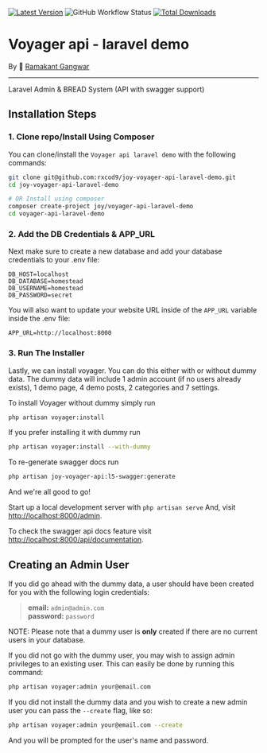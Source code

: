 [![Latest Version](https://img.shields.io/github/v/release/rxcod9/joy-voyager-api-laravel-demo?style=flat-square)](https://github.com/rxcod9/joy-voyager-api-laravel-demo/releases)
![GitHub Workflow Status](https://img.shields.io/github/workflow/status/rxcod9/joy-voyager-api-laravel-demo/tests?label=tests)
[![Total Downloads](https://img.shields.io/packagist/dt/joy/voyager-api-laravel-demo.svg?style=flat-square)](https://packagist.org/packages/joy/voyager-api-laravel-demo)

# **Voyager api** - laravel demo
By 🐼 [Ramakant Gangwar](https://github.com/rxcod9)

<hr>

Laravel Admin & BREAD System (API with swagger support)

## Installation Steps

### 1. Clone repo/Install Using Composer

You can clone/install the `Voyager api laravel demo` with the following commands:

```bash
git clone git@github.com:rxcod9/joy-voyager-api-laravel-demo.git
cd joy-voyager-api-laravel-demo

# OR Install using composer
composer create-project joy/voyager-api-laravel-demo
cd voyager-api-laravel-demo
```

### 2. Add the DB Credentials & APP_URL

Next make sure to create a new database and add your database credentials to your .env file:

```
DB_HOST=localhost
DB_DATABASE=homestead
DB_USERNAME=homestead
DB_PASSWORD=secret
```

You will also want to update your website URL inside of the `APP_URL` variable inside the .env file:

```
APP_URL=http://localhost:8000
```

### 3. Run The Installer

Lastly, we can install voyager. You can do this either with or without dummy data.
The dummy data will include 1 admin account (if no users already exists), 1 demo page, 4 demo posts, 2 categories and 7 settings.

To install Voyager without dummy simply run

```bash
php artisan voyager:install
```

If you prefer installing it with dummy run

```bash
php artisan voyager:install --with-dummy
```

To re-generate swagger docs run

```bash
php artisan joy-voyager-api:l5-swagger:generate
```

And we're all good to go!

Start up a local development server with `php artisan serve` And, visit [http://localhost:8000/admin](http://localhost:8000/admin).

To check the swagger api docs feature visit [http://localhost:8000/api/documentation](http://localhost:8000/api/documentation).

## Creating an Admin User

If you did go ahead with the dummy data, a user should have been created for you with the following login credentials:

>**email:** `admin@admin.com`   
>**password:** `password`

NOTE: Please note that a dummy user is **only** created if there are no current users in your database.

If you did not go with the dummy user, you may wish to assign admin privileges to an existing user.
This can easily be done by running this command:

```bash
php artisan voyager:admin your@email.com
```

If you did not install the dummy data and you wish to create a new admin user you can pass the `--create` flag, like so:

```bash
php artisan voyager:admin your@email.com --create
```

And you will be prompted for the user's name and password.
